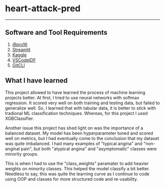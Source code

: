 # heart-attack-pred
***
## Software and Tool Requirements
1. [iRpro16](https://github.com/iRpro16/heart-attack-pred)
2. [Streamlit](https://www.streamlit.io)
3. [Kaggle](https://www.kaggle.com)
4. [VSCodeIDF](https://code.visualstudio.com)
5. [GitCLI](https://git-scm.com)

## What I have learned
This project allowed to have learned the process of machine learning projects better.
At first, I tried to use neural networks with softmax regression. It scored very well on
both training and testing data, but failed to generalize well. So, I learned that with
tabular data, it is better to stick with tradional ML classification techniques. Whereas,
for this project I used XGBClassifier.

Another issue this project has shed light on was the importance of a balanced dataset.
My model has been hyperparameter tuned and scored well on metrics, but I had eventually
come to the conclusion that my dataset was quite imbalanced. I had many examples of 
"typical angina" and "non-anginal pain", but both "atypical angina" and "asymptomatic" 
classes were minority groups.

This is when I had to use the "class_weights" paramater to add heavier weights on 
minority classes. This helped the model classify a bit better. Needless to say, 
this was quite the learning curve as I continue to code using OOP and classes
for more structured code and re-usability.